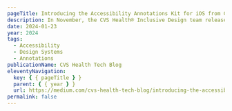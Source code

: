 ```yaml
---
pageTitle: Introducing the Accessibility Annotations Kit for iOS from CVS Health® Inclusive Design
description: In November, the CVS Health® Inclusive Design team released the Web Accessibility Annotations Kit. We are thrilled to start off the new year by releasing a second accessibility annotation kit, built specifically to annotate native iOS apps.
date: 2024-01-23
year: 2024
tags:
  - Accessibility
  - Design Systems
  - Annotations
publicationName: CVS Health Tech Blog
eleventyNavigation:
  key: { { pageTitle } }
  parent: { { year } }
  url: https://medium.com/cvs-health-tech-blog/introducing-the-accessibility-annotations-kit-for-ios-from-cvs-health-inclusive-design-19be1bf2fcc5
permalink: false
---
```

